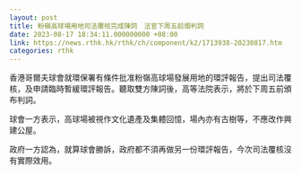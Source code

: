 ```yaml
---
layout: post
title: 粉嶺高球場用地司法覆核完成陳詞　法官下周五前頒判詞
date: 2023-08-17 18:34:11.000000000 +08:00
link: https://news.rthk.hk/rthk/ch/component/k2/1713938-20230817.htm
categories: rthk
---
```


香港哥爾夫球會就環保署有條件批准粉嶺高球場發展用地的環評報告，提出司法覆核，及申請臨時暫緩環評報告。聽取雙方陳詞後，高等法院表示，將於下周五前頒布判詞。

球會一方表示，高球場被視作文化遺產及集體回憶，場內亦有古樹等，不應改作興建公屋。

政府一方認為，就算球會勝訴，政府都不須再做另一份環評報告，今次司法覆核沒有實際效用。

